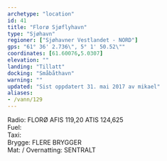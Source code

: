 ```yaml
---
archetype: "location"
id: 41
title: "Florø Sjøflyhavn"
type: "Sjøhavn"
regioner: ["Sjøhavner Vestlandet - NORD"]
gps: "61° 36' 2.736\", 5° 1' 50.52\""
coordinates: [61.60076,5.0307]
elevation: ""
landing: "Tillatt"
docking: "Småbåthavn"
warning: ""
updated: "Sist oppdatert 31. mai 2017 av mikael"
aliases:
- /vann/129
---
```


Radio:  FLORØ AFIS 119,20  ATIS 124,625\
Fuel:\
Taxi:\
Brygge: FLERE BRYGGER\
Mat: / Overnatting: SENTRALT
